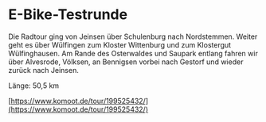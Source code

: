 <!-- Farbe: '#ff00ff' -->

# E-Bike-Testrunde

Die Radtour ging von Jeinsen über Schulenburg nach Nordstemmen. Weiter geht es über Wülfingen zum Kloster Wittenburg und zum Klostergut Wülfinghausen. Am Rande des Osterwaldes und Saupark entlang fahren wir über Alvesrode, Völksen, an Bennigsen vorbei nach Gestorf und wieder zurück nach Jeinsen.

Länge: 50,5 km

[https://www.komoot.de/tour/199525432/](https://www.komoot.de/tour/199525432/)
